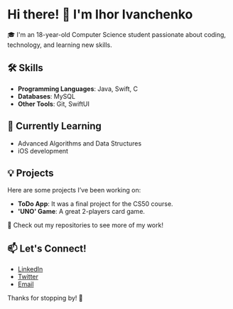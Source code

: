 # Hi there! 👋 I'm Ihor Ivanchenko

🎓 I'm an 18-year-old Computer Science student passionate about coding, technology, and learning new skills.  

## 🛠 Skills  
- **Programming Languages**: Java, Swift, C 
- **Databases**: MySQL  
- **Other Tools**: Git, SwiftUI  

## 🌱 Currently Learning  
- Advanced Algorithms and Data Structures
- iOS development

## 💡 Projects  
Here are some projects I’ve been working on:  
- **ToDo App**: It was a final project for the CS50 course.   
- **'UNO' Game**: A great 2-players card game.  

📂 Check out my repositories to see more of my work!  

## 📫 Let's Connect!  
- [LinkedIn](https://www.linkedin.com/in/ihor-ivanchenko-593a9330a/)  
- [Twitter](https://x.com/Ivanchenko1011)  
- [Email](igoriva2014@gmail.com)  

Thanks for stopping by! 🌟
